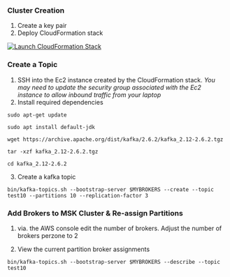 
### Cluster Creation

1. Create a key pair
2. Deploy CloudFormation stack

[![Launch CloudFormation Stack](https://sharkech-public.s3.amazonaws.com/misc-public/cloudformation-launch-stack.png)](https://console.aws.amazon.com/cloudformation/home#/stacks/new?stackName=msk-cluster&templateURL=https://sharkech-public.s3.amazonaws.com/misc-public/msk_cluster.yaml)

### Create a Topic

1. SSH into the Ec2 instance created by the CloudFormation stack. *You may need to update the security group associated with the Ec2 instance to allow inbound traffic from your laptop*
2. Install required dependencies

```sudo apt-get update```

```sudo apt install default-jdk```

```wget https://archive.apache.org/dist/kafka/2.6.2/kafka_2.12-2.6.2.tgz```

```tar -xzf kafka_2.12-2.6.2.tgz```

```cd kafka_2.12-2.6.2```

3. Create a kafka topic

```bin/kafka-topics.sh --bootstrap-server $MYBROKERS --create --topic test10 --partitions 10 --replication-factor 3```

### Add Brokers to MSK Cluster & Re-assign Partitions

1. via. the AWS console edit the number of brokers. Adjust the number of brokers perzone to 2

2. View the current partition broker assignments
 
```bin/kafka-topics.sh --bootstrap-server $MYBROKERS --describe --topic test10```
